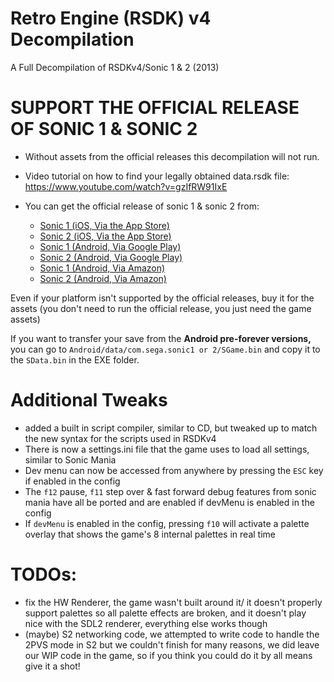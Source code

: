# Retro Engine (RSDK) v4 Decompilation
A Full Decompilation of RSDKv4/Sonic 1 & 2 (2013)

# **SUPPORT THE OFFICIAL RELEASE OF SONIC 1 & SONIC 2**
+ Without assets from the official releases this decompilation will not run.
+ Video tutorial on how to find your legally obtained data.rsdk file: https://www.youtube.com/watch?v=gzIfRW91IxE

+ You can get the official release of sonic 1 & sonic 2 from:
  * [Sonic 1 (iOS, Via the App Store)](https://apps.apple.com/au/app/sonic-the-hedgehog-classic/id316050001)
  * [Sonic 2 (iOS, Via the App Store)](https://apps.apple.com/au/app/sonic-the-hedgehog-2-classic/id347415188)
  * [Sonic 1 (Android, Via Google Play)](https://play.google.com/store/apps/details?id=com.sega.sonic1px&hl=en_AU&gl=US)
  * [Sonic 2 (Android, Via Google Play)](https://play.google.com/store/apps/details?id=com.sega.sonic2.runner&hl=en_AU&gl=US)
  * [Sonic 1 (Android, Via Amazon)](https://www.amazon.com.au/Sega-of-America-Sonic-Hedgehog/dp/B00D74DVKM)
  * [Sonic 2 (Android, Via Amazon)](https://www.amazon.com.au/Sega-of-America-Sonic-Hedgehog/dp/B00HAPRVWS)

Even if your platform isn't supported by the official releases, buy it for the assets (you don't need to run the official release, you just need the game assets)

If you want to transfer your save from the **Android pre-forever versions,** you can go to `Android/data/com.sega.sonic1 or 2/SGame.bin` and copy it to the `SData.bin` in the EXE folder.

# Additional Tweaks
* added a built in script compiler, similar to CD, but tweaked up to match the new syntax for the scripts used in RSDKv4
* There is now a settings.ini file that the game uses to load all settings, similar to Sonic Mania
* Dev menu can now be accessed from anywhere by pressing the `ESC` key if enabled in the config
* The `f12` pause, `f11` step over & fast forward debug features from sonic mania have all be ported and are enabled if devMenu is enabled in the config
* If `devMenu` is enabled in the config, pressing `f10` will activate a palette overlay that shows the game's 8 internal palettes in real time

# TODOs:
* fix the HW Renderer, the game wasn't built around it/ it doesn't properly support palettes so all palette effects are broken, and it doesn't play nice with the SDL2 renderer, everything else works though
* (maybe) S2 networking code, we attempted to write code to handle the 2PVS mode in S2 but we couldn't finish for many reasons, we did leave our WIP code in the game, so if you think you could do it by all means give it a shot!
